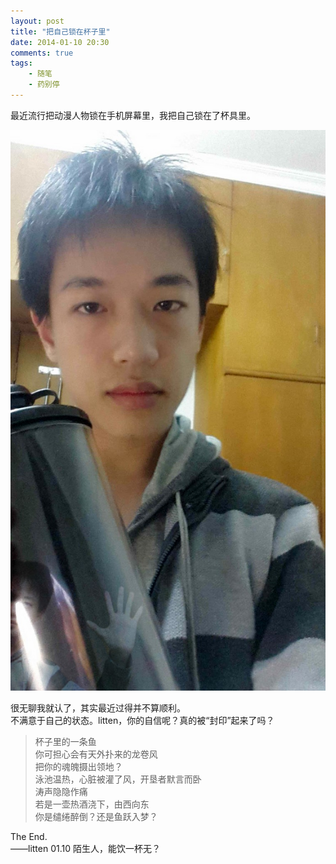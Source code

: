 ```yaml
---
layout: post
title: "把自己锁在杯子里"
date: 2014-01-10 20:30
comments: true
tags: 
	- 随笔 
	- 药别停
---
```

最近流行把动漫人物锁在手机屏幕里，我把自己锁在了杯具里。  
<!-- more -->     
![我很无聊我承认了](/assets/blogImg/lock.jpg)   

很无聊我就认了，其实最近过得并不算顺利。          
不满意于自己的状态。litten，你的自信呢？真的被“封印”起来了吗？                

> 杯子里的一条鱼               
> 你可担心会有天外扑来的龙卷风                                
> 把你的魂魄摄出领地？                               
> 泳池温热，心脏被灌了风，开垦者默言而卧                                
> 涛声隐隐作痛                                      
> 若是一壶热酒浇下，由西向东                                
> 你是缱绻醉倒？还是鱼跃入梦？                                



The End.             
——litten 01.10 陌生人，能饮一杯无？
